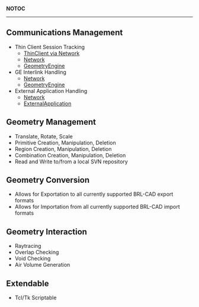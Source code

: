 __NOTOC__

------------------------------------------------------------------------

## Communications Management

-   Thin Client Session Tracking
    -   [ThinClient via Network](GS_Dev_ThinClient_Use_Cases.md)
    -   [Network](GS_Dev_Network_Use_Cases.md)
    -   [GeometryEngine](GS_Dev_GeometryEngine_Use_Cases.md)
-   GE Interlink Handling
    -   [Network](GS_Dev_Network_Use_Cases.md)
    -   [GeometryEngine](GS_Dev_GeometryEngine_Use_Cases.md)
-   External Application Handling
    -   [Network](GS_Dev_Network_Use_Cases.md)
    -   [ExternalApplication](GS_Dev_ExternalApplication_Use_Cases.md)



## Geometry Management

-   Translate, Rotate, Scale
-   Primitive Creation, Manipulation, Deletion
-   Region Creation, Manipulation, Deletion
-   Combination Creation, Manipulation, Deletion
-   Read and Write to/from a local SVN repository

## Geometry Conversion

-   Allows for Exportation to all currently supported BRL-CAD export
    formats
-   Allows for Importation from all currently supported BRL-CAD import
    formats

## Geometry Interaction

-   Raytracing
-   Overlap Checking
-   Void Checking
-   Air Volume Generation

## Extendable

-   Tcl/Tk Scriptable
